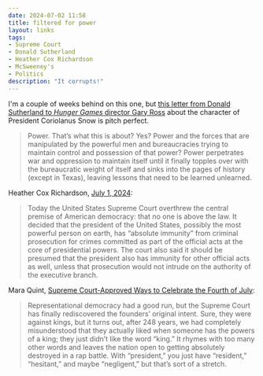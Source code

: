 ```yaml
---
date: 2024-07-02 11:58 
title: filtered for power
layout: links
tags: 
- Supreme Court
- Donald Sutherland
- Heather Cox Richardson
- McSweeney's
- Politics
description: "It corrupts!"
---
```


I'm a couple of weeks behind on this one, but [this letter from Donald Sutherland to *Hunger Games* director Gary Ross](https://news.lettersofnote.com/p/power-corrupts) about the character of President Coriolanus Snow is pitch perfect.

> Power. That’s what this is about? Yes? Power and the forces that are manipulated by the powerful men and bureaucracies trying to maintain control and possession of that power? Power perpetrates war and oppression to maintain itself until it finally topples over with the bureaucratic weight of itself and sinks into the pages of history (except in Texas), leaving lessons that need to be learned unlearned.

Heather Cox Richardson, [July 1, 2024](https://heathercoxrichardson.substack.com/p/july-1-2024):

> Today the United States Supreme Court overthrew the central premise of American democracy: that no one is above the law. It decided that the president of the United States, possibly the most powerful person on earth, has “absolute immunity” from criminal prosecution for crimes committed as part of the official acts at the core of presidential powers. The court also said it should be presumed that the president also has immunity for other official acts as well, unless that prosecution would not intrude on the authority of the executive branch.

Mara Quint, [Supreme Court-Approved Ways to Celebrate the Fourth of July](https://www.mcsweeneys.net/articles/supreme-court-approved-ways-to-celebrate-the-fourth-of-july):

> Representational democracy had a good run, but the Supreme Court has finally rediscovered the founders’ original intent. Sure, they were against kings, but it turns out, after 248 years, we had completely misunderstood that they actually liked when someone has the powers of a king; they just didn’t like the word “king.” It rhymes with too many other words and leaves the nation open to getting absolutely destroyed in a rap battle. With “president,” you just have “resident,” “hesitant,” and maybe “negligent,” but that’s sort of a stretch.
